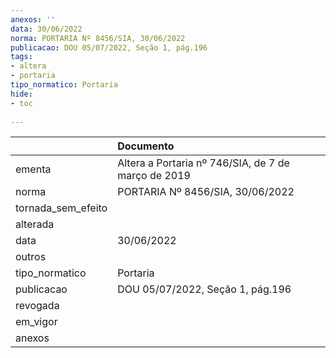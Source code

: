 ```yaml
---
anexos: ''
data: 30/06/2022
norma: PORTARIA Nº 8456/SIA, 30/06/2022
publicacao: DOU 05/07/2022, Seção 1, pág.196
tags:
- altera
- portaria
tipo_normatico: Portaria
hide: 
- toc 
 
---
```


|                    | Documento                                           |
|:-------------------|:----------------------------------------------------|
| ementa             | Altera a Portaria nº 746/SIA, de 7 de março de 2019 |
| norma              | PORTARIA Nº 8456/SIA, 30/06/2022                    |
| tornada_sem_efeito |                                                     |
| alterada           |                                                     |
| data               | 30/06/2022                                          |
| outros             |                                                     |
| tipo_normatico     | Portaria                                            |
| publicacao         | DOU 05/07/2022, Seção 1, pág.196                    |
| revogada           |                                                     |
| em_vigor           |                                                     |
| anexos             |                                                     |
